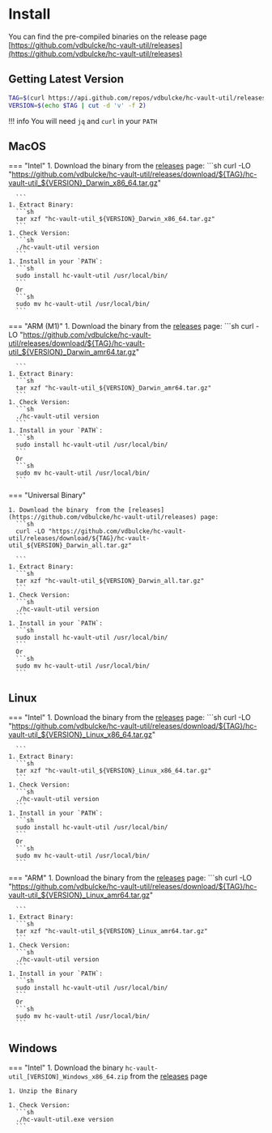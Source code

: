 # Install 

You can find the pre-compiled binaries on the release page [https://github.com/vdbulcke/hc-vault-util/releases](https://github.com/vdbulcke/hc-vault-util/releases)




## Getting Latest Version 


```sh
TAG=$(curl https://api.github.com/repos/vdbulcke/hc-vault-util/releases/latest  |jq .tag_name -r )
VERSION=$(echo $TAG | cut -d 'v' -f 2)
```

!!! info
    You will need `jq` and `curl` in your `PATH`


## MacOS 

=== "Intel"
    1. Download the binary  from the [releases](https://github.com/vdbulcke/hc-vault-util/releases) page:
      ```sh
      curl -LO "https://github.com/vdbulcke/hc-vault-util/releases/download/${TAG}/hc-vault-util_${VERSION}_Darwin_x86_64.tar.gz"
      
      ```
    1. Extract Binary:
      ```sh
      tar xzf "hc-vault-util_${VERSION}_Darwin_x86_64.tar.gz"
      ```
    1. Check Version: 
      ```sh
      ./hc-vault-util version
      ```
    1. Install in your `PATH`: 
      ```sh
      sudo install hc-vault-util /usr/local/bin/
      ```
      Or
      ```sh
      sudo mv hc-vault-util /usr/local/bin/
      ```

=== "ARM (M1)"
    1. Download the binary  from the [releases](https://github.com/vdbulcke/hc-vault-util/releases) page:
      ```sh
      curl -LO "https://github.com/vdbulcke/hc-vault-util/releases/download/${TAG}/hc-vault-util_${VERSION}_Darwin_amr64.tar.gz"
      
      ```
    1. Extract Binary:
      ```sh
      tar xzf "hc-vault-util_${VERSION}_Darwin_amr64.tar.gz"
      ```
    1. Check Version: 
      ```sh
      ./hc-vault-util version
      ```
    1. Install in your `PATH`: 
      ```sh
      sudo install hc-vault-util /usr/local/bin/
      ```
      Or
      ```sh
      sudo mv hc-vault-util /usr/local/bin/
      ```
=== "Universal Binary"

    1. Download the binary  from the [releases](https://github.com/vdbulcke/hc-vault-util/releases) page:
      ```sh
      curl -LO "https://github.com/vdbulcke/hc-vault-util/releases/download/${TAG}/hc-vault-util_${VERSION}_Darwin_all.tar.gz"
      
      ```
    1. Extract Binary:
      ```sh
      tar xzf "hc-vault-util_${VERSION}_Darwin_all.tar.gz"
      ```
    1. Check Version: 
      ```sh
      ./hc-vault-util version
      ```
    1. Install in your `PATH`: 
      ```sh
      sudo install hc-vault-util /usr/local/bin/
      ```
      Or
      ```sh
      sudo mv hc-vault-util /usr/local/bin/
      ```



## Linux 


=== "Intel"
    1. Download the binary  from the [releases](https://github.com/vdbulcke/hc-vault-util/releases) page:
      ```sh
      curl -LO "https://github.com/vdbulcke/hc-vault-util/releases/download/${TAG}/hc-vault-util_${VERSION}_Linux_x86_64.tar.gz"
      
      ```
    1. Extract Binary:
      ```sh
      tar xzf "hc-vault-util_${VERSION}_Linux_x86_64.tar.gz"
      ```
    1. Check Version: 
      ```sh
      ./hc-vault-util version
      ```
    1. Install in your `PATH`: 
      ```sh
      sudo install hc-vault-util /usr/local/bin/
      ```
      Or
      ```sh
      sudo mv hc-vault-util /usr/local/bin/
      ```

=== "ARM"
    1. Download the binary  from the [releases](https://github.com/vdbulcke/hc-vault-util/releases) page:
      ```sh
      curl -LO "https://github.com/vdbulcke/hc-vault-util/releases/download/${TAG}/hc-vault-util_${VERSION}_Linux_amr64.tar.gz"
      
      ```
    1. Extract Binary:
      ```sh
      tar xzf "hc-vault-util_${VERSION}_Linux_amr64.tar.gz"
      ```
    1. Check Version: 
      ```sh
      ./hc-vault-util version
      ```
    1. Install in your `PATH`: 
      ```sh
      sudo install hc-vault-util /usr/local/bin/
      ```
      Or
      ```sh
      sudo mv hc-vault-util /usr/local/bin/
      ```
      
## Windows 


=== "Intel"
    1. Download the binary `hc-vault-util_[VERSION]_Windows_x86_64.zip`  from the [releases](https://github.com/vdbulcke/hc-vault-util/releases) page
     
    1. Unzip the Binary

    1. Check Version: 
      ```sh
      ./hc-vault-util.exe version
      ```


